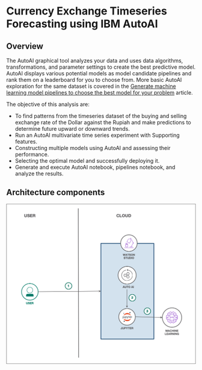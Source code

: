 # Currency Exchange Timeseries Forecasting using IBM AutoAI

## Overview
The AutoAI graphical tool analyzes your data and uses data algorithms, transformations, and parameter settings to create the best predictive model. AutoAI displays various potential models as model candidate pipelines and rank them on a leaderboard for you to choose from. More basic AutoAI exploration for the same dataset is covered in the [Generate machine learning model pipelines to choose the best model for your problem](https://developer.ibm.com/tutorials/generate-machine-learning-model-pipelines-to-choose-the-best-model-for-your-problem-autoai/) article.

The objective of this analysis are:
* To find patterns from the timeseries dataset of the buying and selling exchange rate of the Dollar against the Rupiah and make predictions to determine future upward or downward trends.
* Run an AutoAI multivariate time series experiment with Supporting features.
* Constructing multiple models using AutoAI and assessing their performance.
* Selecting the optimal model and successfully deploying it.
* Generate and execute AutoAI notebook, pipelines notebook, and analyze the results.

## Architecture components
![architecture](images/architecture.png)
